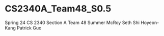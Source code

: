 # CS2340A_Team48_S0.5
Spring 24 CS 2340 Section A Team 48
Summer McRoy
Seth Shi
Hoyeon-Kang
Patrick Guo